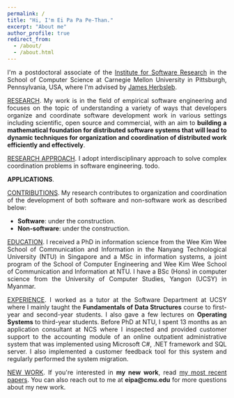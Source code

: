 ```yaml
---
permalink: /
title: "Hi, I'm Ei Pa Pa Pe-Than."
excerpt: "About me"
author_profile: true
redirect_from:
  - /about/
  - /about.html
---
```

<p style="text-align: justify">I'm a postdoctoral associate of the <a href="https://www.isri.cmu.edu/">Institute for Software Research</a> in the School of Computer Science at Carnegie Mellon University in Pittsburgh, Pennsylvania, USA, where I'm advised by <a href="https://herbsleb.org/">James Herbsleb</a>.</p>

<p style="text-align: justify"><u>RESEARCH</u>. My work is in the field of empirical software engineering and focuses on the topic of understanding a variety of ways that developers organize and coordinate software development work in various settings including scientific, open source and commercial, with an aim to <b>building a mathematical foundation for distributed software systems that will lead to dynamic techniques for organization and coordination of distributed work efficiently and effectively</b>.</p>

<p style="text-align: justify"><u>RESEARCH APPROACH</u>. I adopt interdisciplinary approach to solve complex coordination problems in software engineering. todo.</p>

<p style="text-align: justify"><b>APPLICATIONS</b>. </p>

<p style="text-align: justify"><u>CONTRIBUTIONS</u>. My research contributes to organization and coordination of the development of both software and non-software work as described below:
<ul style="text-align: justify">
    <li><b>Software</b>: under the construction.</li>
    <li><b>Non-software</b>: under the construction.</li>
</ul>
</p>

<!--<p style="text-align: justify"><u>CURRENT PROJECTS</u>. Most of my current work focuses on large scale coordination in software development work in time-bounded events known as <a href="https://eipapa.github.io/hackathon-planning-kit/hackathons/">hackathons</a>. Specifically, I'm working on the following three projects:-->
<!--<ul style="text-align: justify"><li><b>Hackathon planning kit</b>. Together with my collaborators, I am developing a <a href="https://alexandernolte.github.io/hackathon-planning-kit/index.html">hackathon planning kit</a> that will help organizers to configure their events in a way that fits their goals and purposes.</li>-->
<!--<li><b>TrackHack</b>. This project aims to trace the spread of code from GitHub hackahton projects listed on DevPost to investigate where the code comes from and where the code lives after the hackathon.</li>-->
<!--<li><b>Open collaborative writing with GitHub</b>. This project extracts and samples a collection of open-text projects from GitHub, and zoom into the two projects to identify the best practices for writing with GitHub and then develop processes to aid open collaborative writing. The paper written on this topic had been rejected many times but we commit to make some improvements and resubmit it again.</li></ul></p>-->

<p style="text-align: justify"><u>EDUCATION</u>. I received a PhD in information science from the Wee Kim Wee School of Communication and Information in the Nanyang Technological University (NTU) in Singapore and a MSc in information systems, a joint program of the School of Computer Engineering and Wee Kim Wee School of Communication and Information at NTU. I have a BSc (Hons) in computer science from the University of Computer Studies, Yangon (UCSY) in Myanmar.</p>

<p style="text-align: justify"><u>EXPERIENCE</u>. I worked as a tutor at the Software Department at UCSY where I mainly taught the <b>Fundamentals of Data Structures</b> course to first-year and second-year students. I also gave a few lectures on <b>Operating Systems</b> to third-year students. Before PhD at NTU, I spent 13 months as an application consultant at NCS where I inspected and provided customer support to the accounting module of an online outpatient administrative system that was implemented using Microsoft C#, .NET framework and SQL server. I also implemented a customer feedback tool for this system and regularly performed the system migration.</p>

<p style="text-align: justify"><u>NEW WORK</u>. If you're interested in <b>my new work</b>, read <a href="https://eipapa.github.io/publications">my most recent papers</a>. You can also reach out to me at <b>eipa@cmu.edu</b> for more questions about my new work.</p>